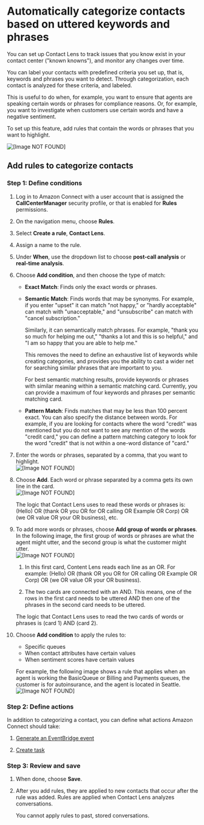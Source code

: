 # Automatically categorize contacts based on uttered keywords and phrases<a name="rules"></a>

You can set up Contact Lens to track issues that you know exist in your contact center \("known knowns"\), and monitor any changes over time\. 

You can label your contacts with predefined criteria you set up, that is, keywords and phrases you want to detect\. Through categorization, each contact is analyzed for these criteria, and labeled\. 

This is useful to do when, for example, you want to ensure that agents are speaking certain words or phrases for compliance reasons\. Or, for example, you want to investigate when customers use certain words and have a negative sentiment\. 

To set up this feature, add rules that contain the words or phrases that you want to highlight\.

![\[Image NOT FOUND\]](http://docs.aws.amazon.com/connect/latest/adminguide/images/contact-lens-category-overview.png)

## Add rules to categorize contacts<a name="add-category-rules"></a>

### Step 1: Define conditions<a name="add-category-rules-define-conditions"></a>

1. Log in to Amazon Connect with a user account that is assigned the **CallCenterManager** security profile, or that is enabled for **Rules** permissions\.

1. On the navigation menu, choose **Rules**\. 

1. Select **Create a rule**, **Contact Lens**\. 

1. Assign a name to the rule\.

1. Under **When**, use the dropdown list to choose **post\-call analysis** or **real\-time analysis**\.

1. Choose **Add condition**, and then choose the type of match: 
   + **Exact Match**: Finds only the exact words or phrases\.
   + **Semantic Match**: Finds words that may be synonyms\. For example, if you enter "upset" it can match "not happy," or "hardly acceptable" can match with "unacceptable," and "unsubscribe" can match with "cancel subscription\." 

     Similarly, it can semantically match phrases\. For example, "thank you so much for helping me out," "thanks a lot and this is so helpful," and "I am so happy that you are able to help me\."

     This removes the need to define an exhaustive list of keywords while creating categories, and provides you the ability to cast a wider net for searching similar phrases that are important to you\.

     For best semantic matching results, provide keywords or phrases with similar meaning within a semantic matching card\. Currently, you can provide a maximum of four keywords and phrases per semantic matching card\.
   + **Pattern Match**: Finds matches that may be less than 100 percent exact\. You can also specify the distance between words\. For example, if you are looking for contacts where the word "credit" was mentioned but you do not want to see any mention of the words "credit card," you can define a pattern matching category to look for the word "credit" that is not within a one\-word distance of "card\." 

1. Enter the words or phrases, separated by a comma, that you want to highlight\.  
![\[Image NOT FOUND\]](http://docs.aws.amazon.com/connect/latest/adminguide/images/contact-lens-add-category-rules-script.png)

1. Choose **Add**\. Each word or phrase separated by a comma gets its own line in the card\.  
![\[Image NOT FOUND\]](http://docs.aws.amazon.com/connect/latest/adminguide/images/contact-lens-add-category-rules-script2.png)

   The logic that Contact Lens uses to read these words or phrases is: \(Hello\) OR \(thank OR you OR for OR calling OR Example OR Corp\) OR \(we OR value OR your OR business\), etc\.

1. To add more words or phrases, choose **Add group of words or phrases**\. In the following image, the first group of words or phrases are what the agent might utter, and the second group is what the customer might utter\.  
![\[Image NOT FOUND\]](http://docs.aws.amazon.com/connect/latest/adminguide/images/contact-lens-add-category-rules-script3.png)

   1. In this first card, Content Lens reads each line as an OR\. For example: \(Hello\) OR \(thank OR you OR for OR calling OR Example OR Corp\) OR \(we OR value OR your OR business\)\.

   1. The two cards are connected with an AND\. This means, one of the rows in the first card needs to be uttered AND then one of the phrases in the second card needs to be uttered\.

   The logic that Contact Lens uses to read the two cards of words or phrases is \(card 1\) AND \(card 2\)\.

1. Choose **Add condition** to apply the rules to:
   + Specific queues
   + When contact attributes have certain values
   + When sentiment scores have certain values

   For example, the following image shows a rule that applies when an agent is working the BasicQueue or Billing and Payments queues, the customer is for autoinsurance, and the agent is located in Seattle\.  
![\[Image NOT FOUND\]](http://docs.aws.amazon.com/connect/latest/adminguide/images/contact-lens-add-category-rules-3.png)

### Step 2: Define actions<a name="add-category-rules-define-actions"></a>

In addition to categorizing a contact, you can define what actions Amazon Connect should take: 

1. [Generate an EventBridge event](contact-lens-rules-eventbridge-event.md)

1. [Create task](contact-lens-rules-create-task.md)

### Step 3: Review and save<a name="add-category-rules-review-save"></a>

1. When done, choose **Save**\. 

1. After you add rules, they are applied to new contacts that occur after the rule was added\. Rules are applied when Contact Lens analyzes conversations\.

   You cannot apply rules to past, stored conversations\. 